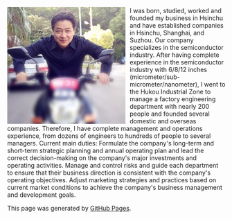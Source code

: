 <p>
  <img src="image/image001.png" alt="Ares Jiang" style="float:left; margin-right:10px;">
  I was born, studied, worked and founded my business in Hsinchu and have established companies 
  in Hsinchu, Shanghai, and Suzhou. Our company specializes in the semiconductor industry. After 
  having complete experience in the semiconductor industry with 6/8/12 inches (micrometer/sub-
  micrometer/nanometer), I went to the Hukou Industrial Zone to manage a factory engineering 
  department with nearly 200 people and founded several domestic and overseas companies. 
  Therefore, I have complete management and operations experience, from dozens of engineers to 
  hundreds of people to several managers. Current main duties: Formulate the company's long-term 
  and short-term strategic planning and annual operating plan and lead the correct decision-making 
  on the company's major investments and operating activities. Manage and control risks and guide 
  each department to ensure that their business direction is consistent with the company's operating 
  objectives. Adjust marketing strategies and practices based on current market conditions to achieve 
  the company's business management and development goals.
</p>


This page was generated by [GitHub Pages](https://pages.github.com/).
